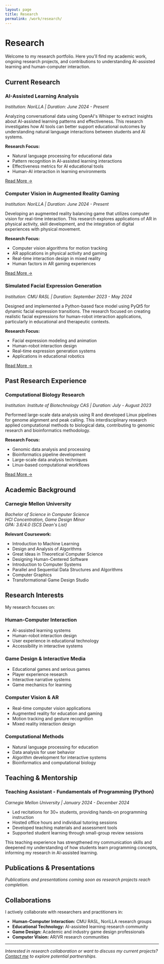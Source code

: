 ```yaml
---
layout: page
title: Research
permalink: /work/research/
---
```


# Research

Welcome to my research portfolio. Here you'll find my academic work, ongoing research projects, and contributions to understanding AI-assisted learning and human-computer interaction.

## Current Research

### AI-Assisted Learning Analysis
*Institution: NoriLLA | Duration: June 2024 - Present*

Analyzing conversational data using OpenAI's Whisper to extract insights about AI-assisted learning patterns and effectiveness. This research investigates how AI tools can better support educational outcomes by understanding natural language interactions between students and AI systems.

**Research Focus:**
- Natural language processing for educational data
- Pattern recognition in AI-assisted learning interactions
- Effectiveness metrics for AI educational tools
- Human-AI interaction in learning environments

[Read More →](#)

### Computer Vision in Augmented Reality Gaming
*Institution: NoriLLA | Duration: June 2024 - Present*

Developing an augmented reality balancing game that utilizes computer vision for real-time interaction. This research explores applications of AR in physical activity, skill development, and the integration of digital experiences with physical movement.

**Research Focus:**
- Computer vision algorithms for motion tracking
- AR applications in physical activity and gaming
- Real-time interaction design in mixed reality
- Human factors in AR gaming experiences

[Read More →](#)

### Simulated Facial Expression Generation
*Institution: CMU RASL | Duration: September 2023 - May 2024*

Designed and implemented a Python-based face model using PyQt5 for dynamic facial expression transitions. The research focused on creating realistic facial expressions for human-robot interaction applications, particularly in educational and therapeutic contexts.

**Research Focus:**
- Facial expression modeling and animation
- Human-robot interaction design
- Real-time expression generation systems
- Applications in educational robotics

[Read More →](#)

## Past Research Experience

### Computational Biology Research
*Institution: Institute of Biotechnology CAS | Duration: July - August 2023*

Performed large-scale data analysis using R and developed Linux pipelines for genome alignment and peak calling. This interdisciplinary research applied computational methods to biological data, contributing to genomic research and bioinformatics methodology.

**Research Focus:**
- Genomic data analysis and processing
- Bioinformatics pipeline development
- Large-scale data analysis techniques
- Linux-based computational workflows

[Read More →](#)

## Academic Background

### Carnegie Mellon University
*Bachelor of Science in Computer Science*  
*HCI Concentration, Game Design Minor*  
*GPA: 3.6/4.0 (SCS Dean's List)*

**Relevant Coursework:**
- Introduction to Machine Learning
- Design and Analysis of Algorithms
- Great Ideas in Theoretical Computer Science
- Designing Human-Centered Software
- Introduction to Computer Systems
- Parallel and Sequential Data Structures and Algorithms
- Computer Graphics
- Transformational Game Design Studio

## Research Interests

My research focuses on:

### Human-Computer Interaction
- AI-assisted learning systems
- Human-robot interaction design
- User experience in educational technology
- Accessibility in interactive systems

### Game Design & Interactive Media
- Educational games and serious games
- Player experience research
- Interactive narrative systems
- Game mechanics for learning

### Computer Vision & AR
- Real-time computer vision applications
- Augmented reality for education and gaming
- Motion tracking and gesture recognition
- Mixed reality interaction design

### Computational Methods
- Natural language processing for education
- Data analysis for user behavior
- Algorithm development for interactive systems
- Bioinformatics and computational biology

## Teaching & Mentorship

### Teaching Assistant - Fundamentals of Programming (Python)
*Carnegie Mellon University | January 2024 - December 2024*

- Led recitations for 30+ students, providing hands-on programming instruction
- Hosted office hours and individual tutoring sessions
- Developed teaching materials and assessment tools
- Supported student learning through small-group review sessions

This teaching experience has strengthened my communication skills and deepened my understanding of how students learn programming concepts, informing my research in AI-assisted learning.

## Publications & Presentations

*Publications and presentations coming soon as research projects reach completion.*

## Collaborations

I actively collaborate with researchers and practitioners in:

- **Human-Computer Interaction:** CMU RASL, NoriLLA research groups
- **Educational Technology:** AI-assisted learning research community
- **Game Design:** Academic and industry game design professionals
- **Computer Vision:** AR/VR research communities

---

*Interested in research collaboration or want to discuss my current projects? [Contact me](/contact/) to explore potential partnerships.* 